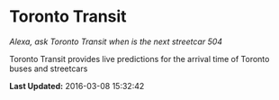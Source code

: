 # Toronto Transit
*Alexa, ask Toronto Transit when is the next streetcar 504*

Toronto Transit provides live predictions for the arrival time of Toronto buses and streetcars

**Last Updated:** 2016-03-08 15:32:42